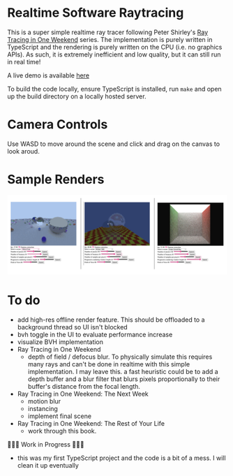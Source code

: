 # Realtime Software Raytracing

This is a super simple realtime ray tracer following Peter Shirley's [Ray Tracing in One Weekend](https://raytracing.github.io/) series. The implementation is purely written in TypeScript and the rendering is purely written on the CPU (i.e. no graphics APIs). As such, it is extremely inefficient and low quality, but it can still run in real time!

A live demo is available [here](https://sbobyn.github.io/software-raytracing.ts/)

To build the code locally, ensure TypeScript is installed, run `make` and open up the build directory on a locally hosted server.

# Camera Controls

Use WASD to move around the scene and click and drag on the canvas to look aroud.

# Sample Renders

![Sample Renders](./screenshots/samples.png)

# To do

- add high-res offline render feature. This should be offloaded to a background thread so UI isn't blocked
- bvh toggle in the UI to evaluate performance increase
- visualize BVH implementation
- Ray Tracing in One Weekend
  - depth of field / defocus blur. To physically simulate this requires many rays and can't be done in realtime with this simple implementation. I may leave this. a fast heuristic could be to add a depth buffer and a blur filter that blurs pixels proportionally to their buffer's distance from the focal length.
- Ray Tracing in One Weekend: The Next Week
  - motion blur
  - instancing
  - implement final scene
- Ray Tracing in One Weekend: The Rest of Your Life
  - work through this book.

🚧🚧🚧 Work in Progress 🚧🚧🚧

- this was my first TypeScript project and the code is a bit of a mess. I will clean it up eventually
